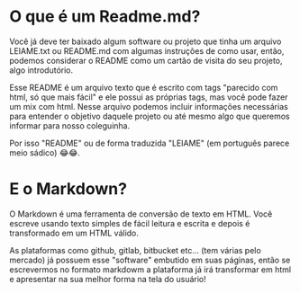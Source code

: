 # O que é um Readme.md?

Você já deve ter baixado algum software ou projeto que tinha um arquivo LEIAME.txt ou README.md com algumas instruções de como usar, então, podemos considerar o README como um cartão de visita do seu projeto, algo introdutório.

Esse README é um arquivo texto que é escrito com tags "parecido com html, só que mais fácil" e ele possui as próprias tags, mas você pode fazer um mix com html. Nesse arquivo podemos incluir informações necessárias para entender o objetivo daquele projeto ou até mesmo algo que queremos informar para nosso coleguinha.

Por isso "README" ou de forma traduzida "LEIAME" (em português parece meio sádico) 😂😂.


# E o Markdown? 

O Markdown é uma ferramenta de conversão de texto em HTML. Você escreve usando texto simples de fácil leitura e escrita e depois é transformado em um HTML válido.

As plataformas como github, gitlab, bitbucket etc... (tem várias pelo mercado) já possuem esse "software" embutido em suas páginas, então se escrevermos no formato markdowm a plataforma já irá transformar em html e apresentar na sua melhor forma na tela do usuário!
